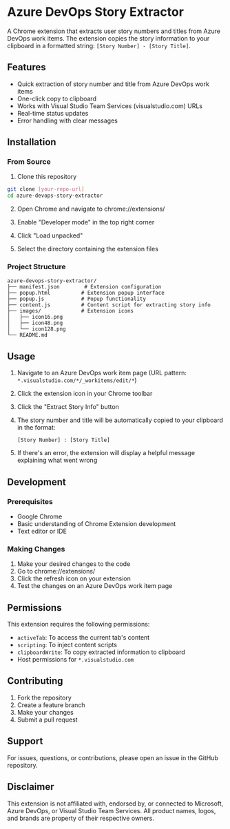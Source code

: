 # Azure DevOps Story Extractor

A Chrome extension that extracts user story numbers and titles from Azure DevOps work items. The extension copies the story information to your clipboard in a formatted string: `[Story Number] - [Story Title]`.

## Features

- Quick extraction of story number and title from Azure DevOps work items
- One-click copy to clipboard
- Works with Visual Studio Team Services (visualstudio.com) URLs
- Real-time status updates
- Error handling with clear messages

## Installation

### From Source
1. Clone this repository
```bash
git clone [your-repo-url]
cd azure-devops-story-extractor
```

2. Open Chrome and navigate to chrome://extensions/

3. Enable "Developer mode" in the top right corner

4. Click "Load unpacked"

5. Select the directory containing the extension files

### Project Structure
```
azure-devops-story-extractor/
├── manifest.json        # Extension configuration
├── popup.html          # Extension popup interface
├── popup.js            # Popup functionality
├── content.js          # Content script for extracting story info
├── images/             # Extension icons
│   ├── icon16.png
│   ├── icon48.png
│   └── icon128.png
└── README.md
```

## Usage

1. Navigate to an Azure DevOps work item page (URL pattern: `*.visualstudio.com/*/_workitems/edit/*`)

2. Click the extension icon in your Chrome toolbar

3. Click the "Extract Story Info" button

4. The story number and title will be automatically copied to your clipboard in the format:
   ```
   [Story Number] : [Story Title]
   ```

5. If there's an error, the extension will display a helpful message explaining what went wrong

## Development

### Prerequisites
- Google Chrome
- Basic understanding of Chrome Extension development
- Text editor or IDE

### Making Changes
1. Make your desired changes to the code
2. Go to chrome://extensions/
3. Click the refresh icon on your extension
4. Test the changes on an Azure DevOps work item page

## Permissions

This extension requires the following permissions:
- `activeTab`: To access the current tab's content
- `scripting`: To inject content scripts
- `clipboardWrite`: To copy extracted information to clipboard
- Host permissions for `*.visualstudio.com`

## Contributing

1. Fork the repository
2. Create a feature branch
3. Make your changes
4. Submit a pull request


## Support

For issues, questions, or contributions, please open an issue in the GitHub repository.

## Disclaimer

This extension is not affiliated with, endorsed by, or connected to Microsoft, Azure DevOps, or Visual Studio Team Services. All product names, logos, and brands are property of their respective owners.
